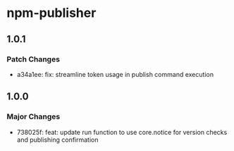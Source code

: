# npm-publisher

## 1.0.1

### Patch Changes

- a34a1ee: fix: streamline token usage in publish command execution

## 1.0.0

### Major Changes

- 738025f: feat: update run function to use core.notice for version checks and
  publishing confirmation
